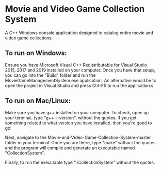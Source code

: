 # Movie and Video Game Collection System
 A C++ Windows console application designed to catalog entire movie and video game collections.

## To run on Windows:
Ensure you have Microsoft Visual C++ Redistributable for Visual Studio 2015, 2017 and 2019 installed on your computer.
Once you have that setup, you can go into the "Build" folder and run the MovieGameManagementSystem.exe application.
An alternative would be to open the project in Visual Studio and press Ctrl-F5 to run the application.s

## To run on Mac/Linux:
Make sure you have g++ installed on your computer. 
To check, open up your terminal, type "g++ --version", without the quotes.
If you get something related to what version you have installed, then you're good to go!

Next, navigate to the Movie-and-Video-Game-Collection-System-master folder in your terminal.
Once you are there, type "make" without the quotes and the program will compile
and generate an executable named "CollectionSystem".

Finally, to run the executable type "./CollectionSystem" without the quotes.

